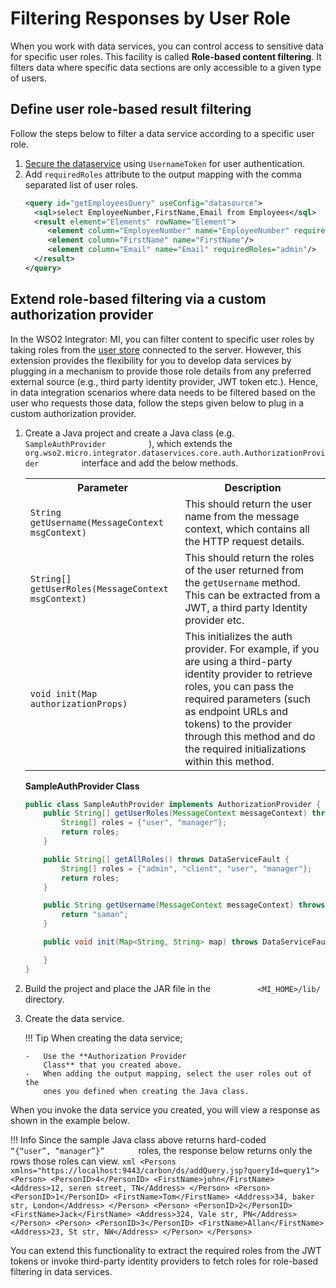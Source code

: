 # Filtering Responses by User Role

When you work with data services, you can control access to sensitive
data for specific user roles. This facility is called **Role-based
content filtering**. It filters data where specific data sections are
only accessible to a given type of users.

## Define user role-based result filtering

Follow the steps below to filter a data service according to a specific user role.

1. [Secure the dataservice]({{base_path}}/develop/creating-artifacts/data-services/securing-data-services) using `UsernameToken` for user authentication.
2. Add `requiredRoles` attribute to the output mapping with the comma separated list of user roles.
    ```xml
    <query id="getEmployeesQuery" useConfig="datasource">
      <sql>select EmployeeNumber,FirstName,Email from Employees</sql>
      <result element="Elements" rowName="Element">
         <element column="EmployeeNumber" name="EmployeeNumber" requiredRoles="admin, role1" xsdType="string"/>
         <element column="FirstName" name="FirstName"/>
         <element column="Email" name="Email" requiredRoles="admin"/>
      </result>
    </query>
    ``` 

## Extend role-based filtering via a custom authorization provider

In the WSO2 Integrator: MI, you can filter content to specific user roles by taking roles from
the [user store]({{base_path}}/install-and-setup/setup/user-stores/setting-up-a-userstore/) connected to the server. However, this extension provides
the flexibility for you to develop data services by plugging in a
mechanism to provide those role details from any preferred external
source (e.g., third party identity provider, JWT token etc.). Hence, in
data integration scenarios where data needs to be filtered based on the
user who requests those data, follow the steps given below to plug in a custom
authorization provider.

1.  Create a Java project and create a Java class (e.g.
    `           SampleAuthProvider          ` ), which extends the
    `           org.wso2.micro.integrator.dataservices.core.auth.AuthorizationProvider          `
    interface and add the below methods.

    <table>
      <tr>
        <th>
          Parameter
        </th>
        <th>
          Description
        </th>
      </tr>
      <tr>
        <td>
          <code>String getUsername(MessageContext msgContext) </code>
        </td>
        <td>
          This should return the user name from the message context, which contains all the HTTP request details. 
        </td>
      </tr>
      <tr>
        <td>
          <code>String[] getUserRoles(MessageContext msgContext)</code>
        </td>
        <td>
          This should return the roles of the user returned from the <code>getUsername</code> method. This can be extracted from a JWT, a third party Identity provider etc.
        </td>
      </tr>
      <tr>
        <td>
          <code>void init(Map<String, String> authorizationProps)</code>
        </td>
        <td>
          This initializes the auth provider. For example, if you are using a third-party identity provider to retrieve roles, you can pass the required parameters (such as endpoint URLs and tokens) to the provider through this method and do the required initializations within this method.
        </td>
      </tr>
    </table>

    **SampleAuthProvider Class**

    ```java
    public class SampleAuthProvider implements AuthorizationProvider {
        public String[] getUserRoles(MessageContext messageContext) throws DataServiceFault {
            String[] roles = {"user", "manager"};
            return roles;
        }    

        public String[] getAllRoles() throws DataServiceFault {
            String[] roles = {"admin", "client", "user", "manager"};
            return roles;
        }

        public String getUsername(MessageContext messageContext) throws DataServiceFault {
            return "saman";
        }

        public void init(Map<String, String> map) throws DataServiceFault {

        }
    }
    ```

2.  Build the project and place the JAR file in the
    `           <MI_HOME>/lib/          ` directory.

3.  Create the data service.

    !!! Tip
        When creating the data service;

        -   Use the **Authorization Provider
            Class** that you created above.     
        -   When adding the output mapping, select the user roles out of the
            ones you defined when creating the Java class.   

When you invoke the data service you created, you will view a response
as shown in the example below.

!!! Info
    Since the sample Java class above returns hard-coded `         “{“user”, “manager”}”        ` roles, the response below returns only the rows those roles can view.
    ```xml
    <Persons xmlns="https://localhost:9443/carbon/ds/addQuery.jsp?queryId=query1">
       <Person>
          <PersonID>4</PersonID>
          <FirstName>john</FirstName>
          <Address>12, seren street, TN</Address>
       </Person>
       <Person>
          <PersonID>1</PersonID>
          <FirstName>Tom</FirstName>
          <Address>34, baker str, London</Address>
       </Person>
       <Person>
          <PersonID>2</PersonID>
          <FirstName>Jack</FirstName>
          <Address>324, Vale str, PN</Address>
       </Person>
       <Person>
          <PersonID>3</PersonID>
          <FirstName>Allan</FirstName>
          <Address>23, St str, NW</Address>
       </Person>
    </Persons>
    ```

You can extend this functionality to extract the required roles from the JWT
tokens or invoke third-party identity providers to fetch roles for role-based filtering in data services.
